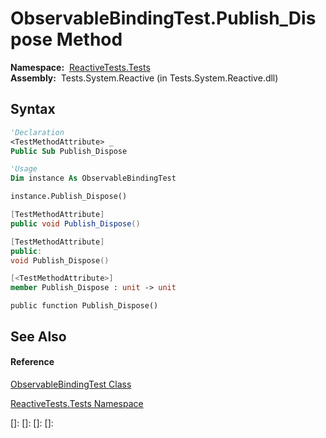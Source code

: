 # ObservableBindingTest.Publish\_Dispose Method

**Namespace:**  [ReactiveTests.Tests](ReactiveTests.Tests\ReactiveTests.Tests.md)  
**Assembly:**  Tests.System.Reactive (in Tests.System.Reactive.dll)

## Syntax

```vb
'Declaration
<TestMethodAttribute> _
Public Sub Publish_Dispose
```

```vb
'Usage
Dim instance As ObservableBindingTest

instance.Publish_Dispose()
```

```csharp
[TestMethodAttribute]
public void Publish_Dispose()
```

```c++
[TestMethodAttribute]
public:
void Publish_Dispose()
```

```fsharp
[<TestMethodAttribute>]
member Publish_Dispose : unit -> unit 
```

```jscript
public function Publish_Dispose()
```

## See Also

#### Reference

[ObservableBindingTest Class](ObservableBindingTest\ObservableBindingTest.md)

[ReactiveTests.Tests Namespace](ReactiveTests.Tests\ReactiveTests.Tests.md)

[]: 
[]: 
[]: 
[]: 